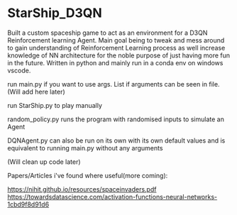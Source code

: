# StarShip_D3QN

Built a custom spaceship game to act as an environment for a D3QN Reinforcement learning Agent. Main goal being to tweak and mess around to gain understanding
of Reinforcement Learning process as well increase knowledge of NN architecture for the noble purpose of just having more fun in the future.
Written in python and mainly run in a conda env on windows vscode. 

run main.py if you want to use args. List if arguments can be seen in file. (Will add here later)  

run StarShip.py to play manually 

random_policy.py runs the program with randomised inputs to simulate an Agent

DQNAgent.py can also be run on its own with its own default values and is equivalent to running main.py without any arguments 


(Will clean up code later)

Papers/Articles i've found where useful(more coming):

https://nihit.github.io/resources/spaceinvaders.pdf
https://towardsdatascience.com/activation-functions-neural-networks-1cbd9f8d91d6